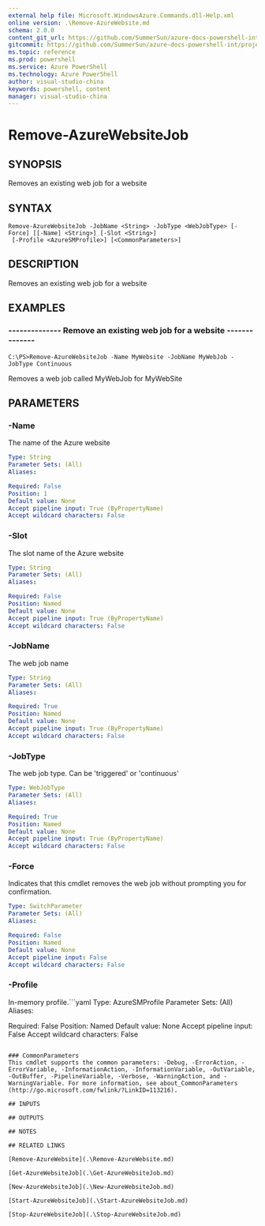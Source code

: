 ```yaml
---
external help file: Microsoft.WindowsAzure.Commands.dll-Help.xml
online version: .\Remove-AzureWebsite.md
schema: 2.0.0
content_git_url: https://github.com/SummerSun/azure-docs-powershell-int/projects/azure-docs-powershell-int/azureps-cmdlets-docs/ServiceManagement/Azure.Compute/v1.0/CmdletMDs/Remove-AzureWebsiteJob.md
gitcommit: https://github.com/SummerSun/azure-docs-powershell-int/projects/azure-docs-powershell-int/azureps-cmdlets-docs/ServiceManagement/Azure.Compute/v1.0/CmdletMDs/Remove-AzureWebsiteJob.md
ms.topic: reference
ms.prod: powershell
ms.service: Azure PowerShell
ms.technology: Azure PowerShell
author: visual-studio-china
keywords: powershell, content
manager: visual-studio-china
---
```


# Remove-AzureWebsiteJob

## SYNOPSIS
Removes an existing web job for a website

## SYNTAX

```
Remove-AzureWebsiteJob -JobName <String> -JobType <WebJobType> [-Force] [[-Name] <String>] [-Slot <String>]
 [-Profile <AzureSMProfile>] [<CommonParameters>]
```

## DESCRIPTION
Removes an existing web job for a website

## EXAMPLES

### --------------  Remove an existing web job for a website --------------
```
C:\PS>Remove-AzureWebsiteJob -Name MyWebsite -JobName MyWebJob -JobType Continuous
```

Removes a web job called MyWebJob for MyWebSite

## PARAMETERS

### -Name
The name of the Azure website

```yaml
Type: String
Parameter Sets: (All)
Aliases: 

Required: False
Position: 1
Default value: None
Accept pipeline input: True (ByPropertyName)
Accept wildcard characters: False
```

### -Slot
The slot name of the Azure website

```yaml
Type: String
Parameter Sets: (All)
Aliases: 

Required: False
Position: Named
Default value: None
Accept pipeline input: True (ByPropertyName)
Accept wildcard characters: False
```

### -JobName
The web job name

```yaml
Type: String
Parameter Sets: (All)
Aliases: 

Required: True
Position: Named
Default value: None
Accept pipeline input: True (ByPropertyName)
Accept wildcard characters: False
```

### -JobType
The web job type.
Can be 'triggered' or 'continuous'

```yaml
Type: WebJobType
Parameter Sets: (All)
Aliases: 

Required: True
Position: Named
Default value: None
Accept pipeline input: True (ByPropertyName)
Accept wildcard characters: False
```

### -Force
Indicates that this cmdlet removes the web job without prompting you for confirmation.

```yaml
Type: SwitchParameter
Parameter Sets: (All)
Aliases: 

Required: False
Position: Named
Default value: None
Accept pipeline input: False
Accept wildcard characters: False
```

### -Profile
In-memory profile.```yaml
Type: AzureSMProfile
Parameter Sets: (All)
Aliases: 

Required: False
Position: Named
Default value: None
Accept pipeline input: False
Accept wildcard characters: False
```

### CommonParameters
This cmdlet supports the common parameters: -Debug, -ErrorAction, -ErrorVariable, -InformationAction, -InformationVariable, -OutVariable, -OutBuffer, -PipelineVariable, -Verbose, -WarningAction, and -WarningVariable. For more information, see about_CommonParameters (http://go.microsoft.com/fwlink/?LinkID=113216).

## INPUTS

## OUTPUTS

## NOTES

## RELATED LINKS

[Remove-AzureWebsite](.\Remove-AzureWebsite.md)

[Get-AzureWebsiteJob](.\Get-AzureWebsiteJob.md)

[New-AzureWebsiteJob](.\New-AzureWebsiteJob.md)

[Start-AzureWebsiteJob](.\Start-AzureWebsiteJob.md)

[Stop-AzureWebsiteJob](.\Stop-AzureWebsiteJob.md)

